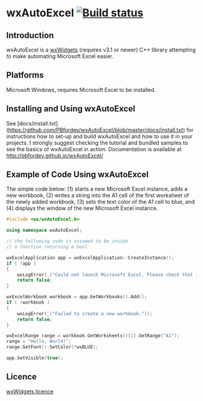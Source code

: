 # wxAutoExcel  [![Build status](https://ci.appveyor.com/api/projects/status/q9r7w07abnhwno78/branch/master?svg=true)](https://ci.appveyor.com/project/pbfordev/wxautoexcel/branch/master)

Introduction
---------
wxAutoExcel is a [wxWidgets](http://www.wxwidgets.org) (requires v3.1 or newer) 
C++ library attempting to make automating Microsoft Excel easier.

Platforms
---------
 
Microsoft Windows, requires Microsoft Excel to be installed.

Installing and Using wxAutoExcel
---------
See [docs/install.txt] (https://github.com/PBfordev/wxAutoExcel/blob/master/docs/install.txt) for instructions how to set-up and build wxAutoExcel and how to
use it in your projects. I strongly suggest checking the tutorial and bundled samples 
to see the basics of wxAutoExcel in action.
Documentation is available at http://pbfordev.github.io/wxAutoExcel/

Example of Code Using wxAutoExcel
---------
The simple code below: (1) starts a new Microsoft Excel instance, adds a new workbook,
(2) writes a string into the A1 cell of the first worksheet of the newly added workbook,
(3) sets the text color of the A1 cell to blue, and (4) displays the window of the new
Microsoft Excel instance.

```cpp
#include <wx/wxAutoExcel.h>

using namespace wxAutoExcel;

// the following code is assumed to be inside 
// a function returning a bool

wxExcelApplication app = wxExcelApplication::CreateInstance();
if ( !app )
{
    wxLogError(_("Could not launch Microsoft Excel. Please check that it is properly installed."));
    return false;
}

wxExcelWorkbook workbook = app.GetWorkbooks().Add();
if ( !workbook )
{
    wxLogError(_("Failed to create a new workbook."));
    return false;
}

wxExcelRange range = workbook.GetWorksheets()[1].GetRange("A1");
range = "Hello, World!";
range.GetFont().SetColor(*wxBLUE);

app.SetVisible(true);
```

Licence
---------
[wxWidgets licence](https://github.com/wxWidgets/wxWidgets/blob/master/docs/licence.txt) 